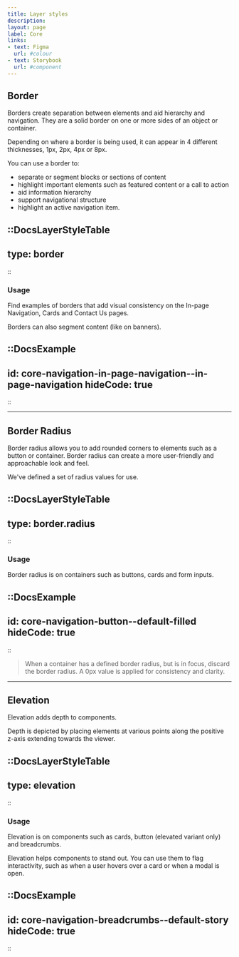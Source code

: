 ```yaml
---
title: Layer styles
description: 
layout: page
label: Core
links:
- text: Figma
  url: #colour
- text: Storybook
  url: #component
---
```


## Border
Borders create separation between elements and aid hierarchy and navigation. They are a solid border on one or more sides of an object or container.

Depending on where a border is being used, it can appear in 4 different thicknesses, 1px, 2px, 4px or 8px.

You can use a border to:
- separate or segment blocks or sections of content
- highlight important elements such as featured content or a call to action
- aid information hierarchy
- support navigational structure
- highlight an active navigation item.

::DocsLayerStyleTable
---
type: border
---
::

### Usage
Find examples of borders that add visual consistency on the In-page Navigation, Cards and Contact Us pages. 

Borders can also segment content (like on banners).

::DocsExample
---
id: core-navigation-in-page-navigation--in-page-navigation
hideCode: true
---
::

---

## Border Radius
Border radius allows you to add rounded corners to elements such as a button or container. Border radius can create a more user-friendly and approachable look and feel.

We've defined a set of radius values for use.

::DocsLayerStyleTable
---
type: border.radius
---
::

### Usage
Border radius is on containers such as buttons, cards and form inputs.

::DocsExample
---
id: core-navigation-button--default-filled
hideCode: true
---
::

> When a container has a defined border radius, but is in focus, discard the border radius. A 0px value is applied for consistency and clarity.

---

## Elevation
Elevation adds depth to components.

Depth is depicted by placing elements at various points along the positive z-axis extending towards the viewer.

::DocsLayerStyleTable
---
type: elevation
---
::

### Usage
Elevation is on components such as cards, button (elevated variant only) and breadcrumbs.

Elevation helps components to stand out. You can use them to flag interactivity, such as when a user hovers over a card or when a modal is open.

::DocsExample
---
id: core-navigation-breadcrumbs--default-story
hideCode: true
---
::

